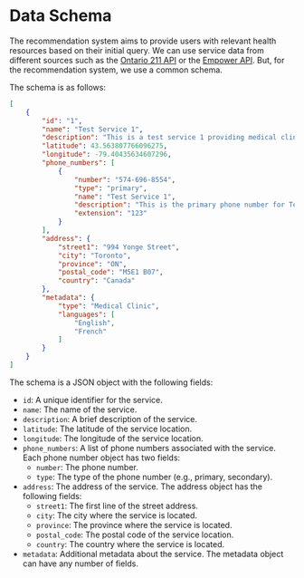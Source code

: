 # Data Schema

The recommendation system aims to provide users with relevant health resources based on their initial query.
We can use service data from different sources such as the [Ontario 211 API](https://211ontario.ca/211-data/)
or the [Empower API](https://www.empower.ca/it). But, for the recommendation system, we use a common schema.

The schema is as follows:

```json
[
    {
        "id": "1",
        "name": "Test Service 1",
        "description": "This is a test service 1 providing medical clinic services.",
        "latitude": 43.563807766096275,
        "longitude": -79.40435634607296,
        "phone_numbers": [
            {
                "number": "574-696-8554",
                "type": "primary",
                "name": "Test Service 1",
                "description": "This is the primary phone number for Test Service 1.",
                "extension": "123"
            }
        ],
        "address": {
            "street1": "994 Yonge Street",
            "city": "Toronto",
            "province": "ON",
            "postal_code": "M5E1 B07",
            "country": "Canada"
        },
        "metadata": {
            "type": "Medical Clinic",
            "languages": [
                "English",
                "French"
            ]
        }
    }
]
```

The schema is a JSON object with the following fields:

- `id`: A unique identifier for the service.
- `name`: The name of the service.
- `description`: A brief description of the service.
- `latitude`: The latitude of the service location.
- `longitude`: The longitude of the service location.
- `phone_numbers`: A list of phone numbers associated with the service. Each phone number object has two fields:
  - `number`: The phone number.
  - `type`: The type of the phone number (e.g., primary, secondary).
- `address`: The address of the service. The address object has the following fields:
    - `street1`: The first line of the street address.
    - `city`: The city where the service is located.
    - `province`: The province where the service is located.
    - `postal_code`: The postal code of the service location.
    - `country`: The country where the service is located.
- `metadata`: Additional metadata about the service. The metadata object can have any number of fields.
